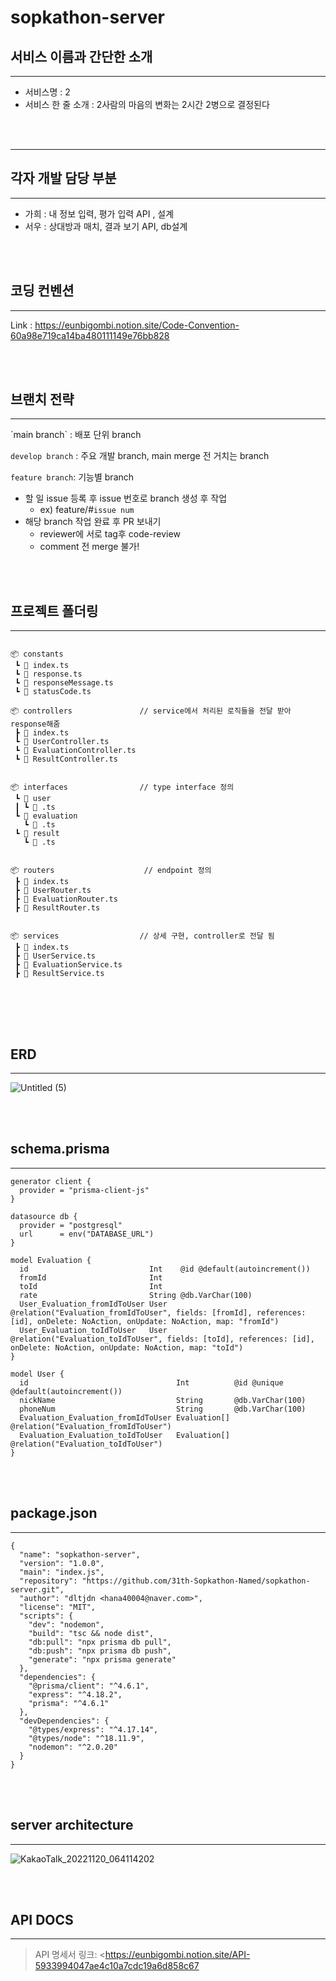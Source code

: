 # sopkathon-server

## 서비스 이름과 간단한 소개

---

- 서비스명 : 2
- 서비스 한 줄 소개 : 2사람의 마음의 변화는 2시간 2병으로 결정된다

<br/><br/>

---

## 각자 개발 담당 부분

---

- 가희 : 내 정보 입력, 평가 입력 API , 설계
- 서우 : 상대방과 매치, 결과 보기 API, db설계 


<br/><br/>

## 코딩 컨벤션
---
Link : https://eunbigombi.notion.site/Code-Convention-60a98e719ca14ba480111149e76bb828


<br/><br/>


## 브랜치 전략

---
<aside>
`main branch` : 배포 단위 branch

`develop branch` : 주요 개발 branch, main merge 전 거치는 branch

`feature branch`:  기능별 branch

- 할 일 issue 등록 후 issue 번호로 branch 생성 후 작업
    - ex) feature/#`issue num`
- 해당 branch 작업 완료 후 PR 보내기
    - reviewer에 서로 tag후 code-review
    - comment 전 merge 불가!
</aside>

<br/><br/>

## 프로젝트 폴더링

---
<pre>
<code>
📦 constants
 ┗ 📜 index.ts
 ┗ 📜 response.ts
 ┗ 📜 responseMessage.ts
 ┗ 📜 statusCode.ts

📦 controllers               // service에서 처리된 로직들을 전달 받아 response해줌
 ┣ 📜 index.ts
 ┗ 📜 UserController.ts
 ┗ 📜 EvaluationController.ts
 ┗ 📜 ResultController.ts


📦 interfaces                // type interface 정의
 ┗ 📂 user
 ┃ ┗ 📜 .ts
 ┗ 📂 evaluation
   ┗ 📜 .ts
 ┗ 📂 result
   ┗ 📜 .ts


📦 routers                    // endpoint 정의
 ┣ 📜 index.ts
 ┣ 📜 UserRouter.ts
 ┣ 📜 EvaluationRouter.ts
 ┣ 📜 ResultRouter.ts


📦 services                  // 상세 구현, controller로 전달 됨
 ┣ 📜 index.ts
 ┣ 📜 UserService.ts
 ┣ 📜 EvaluationService.ts
 ┣ 📜 ResultService.ts
</code>

</pre>


<br/><br/>

## ERD

---
![Untitled (5)](https://user-images.githubusercontent.com/78267146/202872866-24070b8a-8e51-4df5-93f9-cc3889415b5e.png)



<br/><br/>

## schema.prisma

---
```
generator client {
  provider = "prisma-client-js"
}

datasource db {
  provider = "postgresql"
  url      = env("DATABASE_URL")
}

model Evaluation {
  id                           Int    @id @default(autoincrement())
  fromId                       Int
  toId                         Int
  rate                         String @db.VarChar(100)
  User_Evaluation_fromIdToUser User   @relation("Evaluation_fromIdToUser", fields: [fromId], references: [id], onDelete: NoAction, onUpdate: NoAction, map: "fromId")
  User_Evaluation_toIdToUser   User   @relation("Evaluation_toIdToUser", fields: [toId], references: [id], onDelete: NoAction, onUpdate: NoAction, map: "toId")
}

model User {
  id                                 Int          @id @unique @default(autoincrement())
  nickName                           String       @db.VarChar(100)
  phoneNum                           String       @db.VarChar(100)
  Evaluation_Evaluation_fromIdToUser Evaluation[] @relation("Evaluation_fromIdToUser")
  Evaluation_Evaluation_toIdToUser   Evaluation[] @relation("Evaluation_toIdToUser")
}

```

<br/><br/>

## package.json

---
```
{
  "name": "sopkathon-server",
  "version": "1.0.0",
  "main": "index.js",
  "repository": "https://github.com/31th-Sopkathon-Named/sopkathon-server.git",
  "author": "dltjdn <hana40004@naver.com>",
  "license": "MIT",
  "scripts": {
    "dev": "nodemon",
    "build": "tsc && node dist",
    "db:pull": "npx prisma db pull",
    "db:push": "npx prisma db push",
    "generate": "npx prisma generate"
  },
  "dependencies": {
    "@prisma/client": "^4.6.1",
    "express": "^4.18.2",
    "prisma": "^4.6.1"
  },
  "devDependencies": {
    "@types/express": "^4.17.14",
    "@types/node": "^18.11.9",
    "nodemon": "^2.0.20"
  }
}

```

<br/><br/>
## server architecture


---

![KakaoTalk_20221120_064114202](https://user-images.githubusercontent.com/78267146/202872745-17ec4c46-87a9-4a32-b98d-e44ae40dda7c.png)


<br/><br/>
## API DOCS

---

> API 명세서 링크: <https://eunbigombi.notion.site/API-5933994047ae4c10a7cdc19a6d858c67


